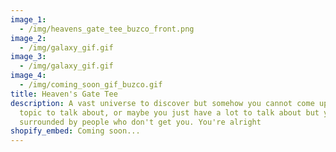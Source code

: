 ```yaml
---
image_1:
  - /img/heavens_gate_tee_buzco_front.png
image_2:
  - /img/galaxy_gif.gif
image_3:
  - /img/galaxy_gif.gif
image_4:
  - /img/coming_soon_gif_buzco.gif
title: Heaven's Gate Tee
description: A vast universe to discover but somehow you cannot come up with a
  topic to talk about, or maybe you just have a lot to talk about but you're
  surrounded by people who don't get you. You're alright
shopify_embed: Coming soon...
---
```

